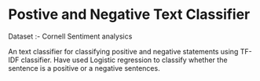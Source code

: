 <h1> Postive and Negative Text Classifier</h1>

Dataset :- Cornell Sentiment analysics <br>

An text classifier for classifying positive and negative statements using TF-IDF classifier. Have used Logistic regression to classify whether the sentence is a positive or a negative sentences.
